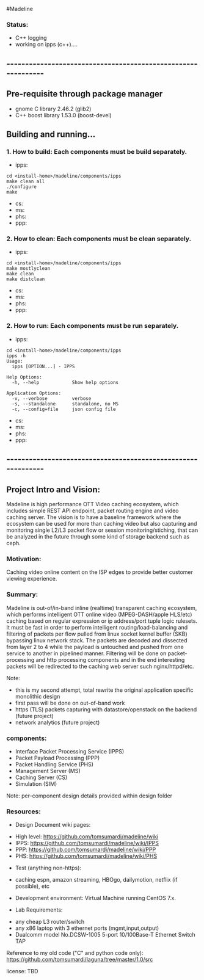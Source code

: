 #Madeline

### Status: 
- C++ logging 
- working on ipps (c++)....

## -------------------------------------------------------------
## Pre-requisite through package manager 
* gnome C library 2.46.2 (glib2)
* C++ boost library 1.53.0 (boost-devel)

## Building and running...

### 1. How to build: Each components must be build separately. 

* ipps:
```
cd <install-home>/madeline/components/ipps
make clean all
./configure
make
```

* cs: 
* ms: 
* phs:
* ppp:

### 2. How to clean: Each components must be clean separately. 
* ipps:
```
cd <install-home>/madeline/components/ipps
make mostlyclean
make clean
make distclean
```
* cs: 
* ms: 
* phs:
* ppp:

### 2. How to run: Each components must be run separately. 
* ipps: 
```
cd <install-home>/madeline/components/ipps
ipps -h
Usage:
  ipps [OPTION...] - IPPS

Help Options:
  -h, --help            Show help options

Application Options:
  -v, --verbose         verbose
  -s, --standalone      standalone, no MS
  -c, --config=file     json config file
```
* cs: 
* ms: 
* phs:
* ppp:

## -------------------------------------------------------------
## Project Intro and Vision:
Madeline is high performance OTT Video caching ecosystem, which includes simple REST API endpoint, packet routing engine and video caching server.
The vision is to have a baseline framework where the ecosystem can be used for more than caching video but also capturing and monitoring single L2/L3 packet flow or session monitoring/stiching, that can be analyzed in the future through some kind of storage backend such as ceph.

### Motivation:
Caching video online content on the ISP edges to provide better customer viewing experience. 

### Summary:
Madeline is out-of/in-band inline (realtime) transparent caching ecosystem, which performs intelligent OTT online video (MPEG-DASH/apple HLS/etc) caching based on regular expression or ip address/port tuple logic rulesets. 
It must be fast in order to perform intelligent routing/load-balancing and filtering of packets per flow pulled from linux socket kernel buffer (SKB) bypassing linux network stack. 
The packets are decoded and dissected from layer 2 to 4 while the payload is untouched and pushed from one service to another in pipelined manner. 
Filtering will be done on packet-processing and http processing components and in the end interesting packets will be redirected to the caching web server such nginx/httpd/etc.

Note: 
  - this is my second attempt, total rewrite the original application specific monolithic design
  - first pass will be done on out-of-band work
  - https (TLS) packets capturing with datastore/openstack on the backend (future project)
  - network analytics (future project) 

### components:
* Interface Packet Processing Service (IPPS)
* Packet Payload Processing (PPP)
* Packet Handling Service (PHS)
* Management Server (MS)
* Caching Server (CS)
* Simulation (SIM)

Note: per-component design details provided within design folder

### Resources:

* Design Document wiki pages: 
 - High level: https://github.com/tomsumardi/madeline/wiki
 - IPPS: https://github.com/tomsumardi/madeline/wiki/IPPS
 - PPP: https://github.com/tomsumardi/madeline/wiki/PPP
 - PHS: https://github.com/tomsumardi/madeline/wiki/PHS

* Test (anything non-https):
 - caching espn, amazon streaming, HBOgo, dailymotion, netflix (if possible), etc

* Development environment: Virtual Machine running CentOS 7.x.

* Lab Requirements:
 - any cheap L3 router/switch
 - any x86 laptop with 3 ethernet ports (mgmt,input,output)
 - Dualcomm model No.DCSW-1005 5-port 10/100Base-T Ethernet Switch TAP 

Reference to my old code ("C" and python code only): 
https://github.com/tomsumardi/laguna/tree/master/1.0/src

license: TBD

